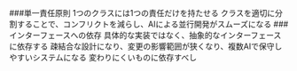###単一責任原則
1つのクラスには1つの責任だけを持たせる
クラスを適切に分割することで、コンフリクトを減らし、AIによる並行開発がスムーズになる
###インターフェースへの依存
具体的な実装ではなく、抽象的なインターフェースに依存する
疎結合な設計になり、変更の影響範囲が狭くなり、複数AIで保守しやすいシステムになる
変わりにくいものに依存すべし